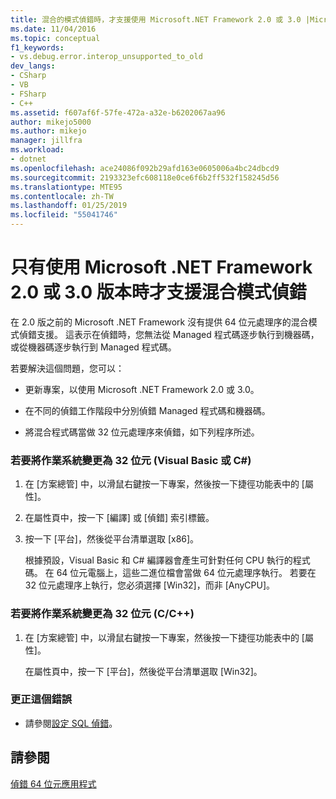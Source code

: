 ```yaml
---
title: 混合的模式偵錯時，才支援使用 Microsoft.NET Framework 2.0 或 3.0 |Microsoft Docs
ms.date: 11/04/2016
ms.topic: conceptual
f1_keywords:
- vs.debug.error.interop_unsupported_to_old
dev_langs:
- CSharp
- VB
- FSharp
- C++
ms.assetid: f607af6f-57fe-472a-a32e-b6202067aa96
author: mikejo5000
ms.author: mikejo
manager: jillfra
ms.workload:
- dotnet
ms.openlocfilehash: ace24086f092b29afd163e0605006a4bc24dbcd9
ms.sourcegitcommit: 2193323efc608118e0ce6f6b2ff532f158245d56
ms.translationtype: MTE95
ms.contentlocale: zh-TW
ms.lasthandoff: 01/25/2019
ms.locfileid: "55041746"
---
```

# <a name="mixed-mode-debugging-is-only-supported-when-using-microsoft-net-framework-20-or-30"></a>只有使用 Microsoft .NET Framework 2.0 或 3.0 版本時才支援混合模式偵錯
在 2.0 版之前的 Microsoft .NET Framework 沒有提供 64 位元處理序的混合模式偵錯支援。 這表示在偵錯時，您無法從 Managed 程式碼逐步執行到機器碼，或從機器碼逐步執行到 Managed 程式碼。  
  
 若要解決這個問題，您可以：  
  
-   更新專案，以使用 Microsoft .NET Framework 2.0 或 3.0。  
  
-   在不同的偵錯工作階段中分別偵錯 Managed 程式碼和機器碼。  
  
-   將混合程式碼當做 32 位元處理序來偵錯，如下列程序所述。  
  
### <a name="to-change-the-operating-system-to-32-bit-visual-basic-or-c"></a>若要將作業系統變更為 32 位元 (Visual Basic 或 C#)  
  
1.  在 [方案總管] 中，以滑鼠右鍵按一下專案，然後按一下捷徑功能表中的 [屬性]。  
  
2.  在屬性頁中，按一下 [編譯] 或 [偵錯] 索引標籤。  
  
3.  按一下 [平台]，然後從平台清單選取 [x86]。  
  
     根據預設，Visual Basic 和 C# 編譯器會產生可針對任何 CPU 執行的程式碼。 在 64 位元電腦上，這些二進位檔會當做 64 位元處理序執行。 若要在 32 位元處理序上執行，您必須選擇 [Win32]，而非 [AnyCPU]。  
  
### <a name="to-change-the-operating-system-to-32-bit-cc"></a>若要將作業系統變更為 32 位元 (C/C++)  
  
1.  在 [方案總管] 中，以滑鼠右鍵按一下專案，然後按一下捷徑功能表中的 [屬性]。  
  
     在屬性頁中，按一下 [平台]，然後從平台清單選取 [Win32]。  
  
### <a name="to-correct-this-error"></a>更正這個錯誤  
  
-   請參閱[設定 SQL 偵錯](/previous-versions/visualstudio/visual-studio-2010/s4sszxst(v=vs.100))。  
  
## <a name="see-also"></a>請參閱  
 [偵錯 64 位元應用程式](../debugger/debug-64-bit-applications.md)